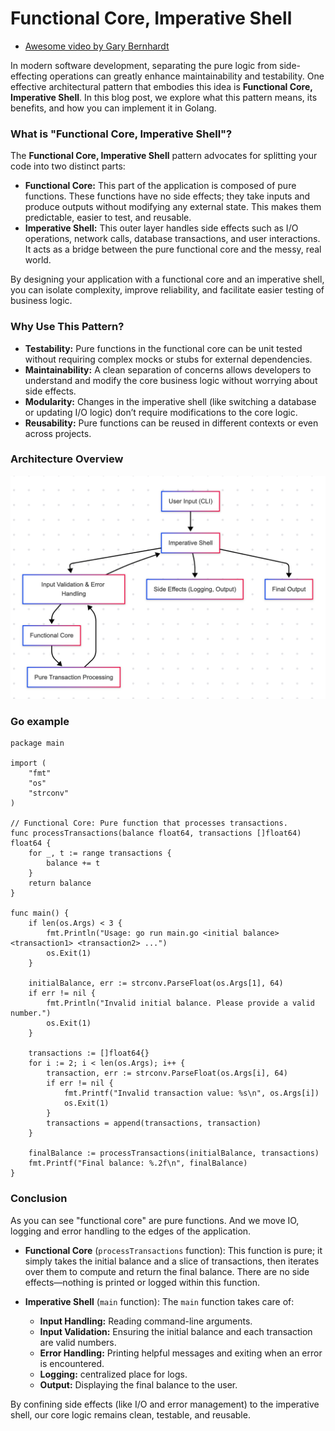 # Functional Core, Imperative Shell

- [Awesome video by Gary Bernhardt](https://www.destroyallsoftware.com/screencasts/catalog/functional-core-imperative-shell)

In modern software development, separating the pure logic from side-effecting operations can greatly enhance maintainability and testability. One effective architectural pattern that embodies this idea is **Functional Core, Imperative Shell**. In this blog post, we explore what this pattern means, its benefits, and how you can implement it in Golang.

### What is "Functional Core, Imperative Shell"?

The **Functional Core, Imperative Shell** pattern advocates for splitting your code into two distinct parts:

- **Functional Core:** This part of the application is composed of pure functions. These functions have no side effects; they take inputs and produce outputs without modifying any external state. This makes them predictable, easier to test, and reusable.
- **Imperative Shell:** This outer layer handles side effects such as I/O operations, network calls, database transactions, and user interactions. It acts as a bridge between the pure functional core and the messy, real world.

By designing your application with a functional core and an imperative shell, you can isolate complexity, improve reliability, and facilitate easier testing of business logic.

### Why Use This Pattern?

- **Testability:** Pure functions in the functional core can be unit tested without requiring complex mocks or stubs for external dependencies.
- **Maintainability:** A clean separation of concerns allows developers to understand and modify the core business logic without worrying about side effects.
- **Modularity:** Changes in the imperative shell (like switching a database or updating I/O logic) don’t require modifications to the core logic.
- **Reusability:** Pure functions can be reused in different contexts or even across projects.


### Architecture Overview

![Alternative Text](image.png)

### Go example

```
package main

import (
	"fmt"
	"os"
	"strconv"
)

// Functional Core: Pure function that processes transactions.
func processTransactions(balance float64, transactions []float64) float64 {
	for _, t := range transactions {
		balance += t
	}
	return balance
}

func main() {
	if len(os.Args) < 3 {
		fmt.Println("Usage: go run main.go <initial balance> <transaction1> <transaction2> ...")
		os.Exit(1)
	}

	initialBalance, err := strconv.ParseFloat(os.Args[1], 64)
	if err != nil {
		fmt.Println("Invalid initial balance. Please provide a valid number.")
		os.Exit(1)
	}

	transactions := []float64{}
	for i := 2; i < len(os.Args); i++ {
		transaction, err := strconv.ParseFloat(os.Args[i], 64)
		if err != nil {
			fmt.Printf("Invalid transaction value: %s\n", os.Args[i])
			os.Exit(1)
		}
		transactions = append(transactions, transaction)
	}

	finalBalance := processTransactions(initialBalance, transactions)
	fmt.Printf("Final balance: %.2f\n", finalBalance)
}
```
### Conclusion

As you can see "functional core" are pure functions. And we move IO, logging and error handling to the edges of the application.

- **Functional Core** (`processTransactions` function):
This function is pure; it simply takes the initial balance and a slice of transactions, then iterates over them to compute and return the final balance. There are no side effects—nothing is printed or logged within this function.

- **Imperative Shell** (`main` function):
The `main` function takes care of:
  - **Input Handling:** Reading command-line arguments.
  - **Input Validation:** Ensuring the initial balance and each transaction are valid numbers.
  - **Error Handling:** Printing helpful messages and exiting when an error is encountered.
  - **Logging:** centralized place for logs.
  - **Output:** Displaying the final balance to the user.

By confining side effects (like I/O and error management) to the imperative shell, our core logic remains clean, testable, and reusable.
